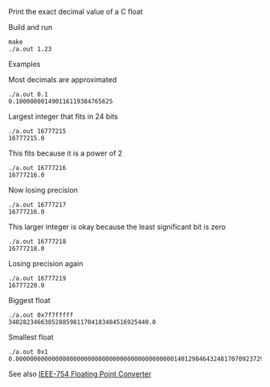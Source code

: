 Print the exact decimal value of a C float

Build and run
```
make
./a.out 1.23
```

Examples

Most decimals are approximated
```
./a.out 0.1
0.100000001490116119384765625
```

Largest integer that fits in 24 bits
```
./a.out 16777215
16777215.0
```

This fits because it is a power of 2
```
./a.out 16777216
16777216.0
```

Now losing precision
```
./a.out 16777217
16777216.0
```

This larger integer is okay because the least significant bit is zero
```
./a.out 16777218
16777218.0
```

Losing precision again
```
./a.out 16777219
16777220.0
```

Biggest float
```
./a.out 0x7f7fffff
340282346638528859811704183484516925440.0
```

Smallest float
```
./a.out 0x1
0.00000000000000000000000000000000000000000000140129846432481707092372958328991613128026194187651577175706828388979108268586060148663818836212158203125
```

See also [IEEE-754 Floating Point Converter](https://www.h-schmidt.net/FloatConverter/IEEE754.html)
